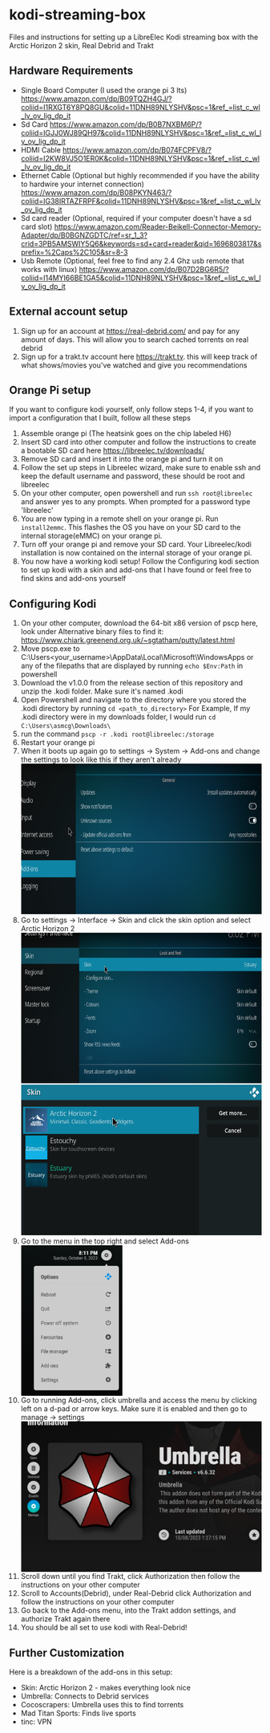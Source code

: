 # kodi-streaming-box
Files and instructions for setting up a LibreElec Kodi streaming box with the Arctic Horizon 2 skin, Real Debrid and Trakt

## Hardware Requirements
- Single Board Computer (I used the orange pi 3 lts) https://www.amazon.com/dp/B09TQZH4GJ/?coliid=I1RXGT6Y8PQ8GU&colid=11DNH89NLYSHV&psc=1&ref_=list_c_wl_lv_ov_lig_dp_it
- Sd Card https://www.amazon.com/dp/B0B7NXBM6P/?coliid=IGJJ0WJ89QH97&colid=11DNH89NLYSHV&psc=1&ref_=list_c_wl_lv_ov_lig_dp_it
- HDMI Cable https://www.amazon.com/dp/B074FCPFV8/?coliid=I2KW8VJ5O1ER0K&colid=11DNH89NLYSHV&psc=1&ref_=list_c_wl_lv_ov_lig_dp_it
- Ethernet Cable (Optional but highly recommended if you have the ability to hardwire your internet connection) https://www.amazon.com/dp/B08PKYN463/?coliid=IG38IRTAZFRPF&colid=11DNH89NLYSHV&psc=1&ref_=list_c_wl_lv_ov_lig_dp_it
- Sd card reader (Optional, required if your computer doesn't have a sd card slot) https://www.amazon.com/Reader-Beikell-Connector-Memory-Adapter/dp/B0BGNZGDTC/ref=sr_1_3?crid=3PB5AMSWIY5Q6&keywords=sd+card+reader&qid=1696803817&sprefix=%2Caps%2C105&sr=8-3
- Usb Remote (Optional, feel free to find any 2.4 Ghz usb remote that works with linux) https://www.amazon.com/dp/B07D2BG6R5/?coliid=I14MYI66BE1GA5&colid=11DNH89NLYSHV&psc=1&ref_=list_c_wl_lv_ov_lig_dp_it

## External account setup
1. Sign up for an account at https://real-debrid.com/ and pay for any amount of days. This will allow you to search cached torrents on real debrid 
2. Sign up for a trakt.tv account here https://trakt.tv. this will keep track of what shows/movies you've watched and give you recommendations

## Orange Pi setup
If you want to configure kodi yourself, only follow steps 1-4, if you want to import a configuration that I built, follow all these steps
1. Assemble orange pi (The heatsink goes on the chip labeled H6)
2. Insert SD card into other computer and follow the instructions to create a bootable SD card here https://libreelec.tv/downloads/
3. Remove SD card and insert it into the orange pi and turn it on
4. Follow the set up steps in Libreelec wizard, make sure to enable ssh and keep the default username and password, these should be root and libreelec
5. On your other computer, open powershell and run `ssh root@libreelec` and answer yes to any prompts. When prompted for a password type 'libreelec'
6. You are now typing in a remote shell on your orange pi. Run `install2emmc`. This flashes the OS you have on your SD card to the internal storage(eMMC) on your orange pi.
7. Turn off your orange pi and remove your SD card. Your Libreelec/kodi installation is now contained on the internal storage of your orange pi.
8. You now have a working kodi setup! Follow the Configuring kodi section to set up kodi with a skin and add-ons that I have found or feel free to find skins and add-ons yourself

## Configuring Kodi
1. On your other computer, download the 64-bit x86 version of pscp here, look under Alternative binary files to find it: https://www.chiark.greenend.org.uk/~sgtatham/putty/latest.html
2. Move pscp.exe to C:\Users\<your_username>\AppData\Local\Microsoft\WindowsApps or any of the filepaths that are displayed by running `echo $Env:Path` in powershell
3. Download the v1.0.0 from the release section of this repository and unzip the .kodi folder. Make sure it's named .kodi
4. Open Powershell and navigate to the directory where you stored the .kodi directory by running `cd <path_to_directory>` For Example, If my .kodi directory were in my downloads folder, I would run `cd C:\Users\asmcg\Downloads\`
5. run the command `pscp -r .kodi root@libreelec:/storage`
6. Restart your orange pi
7. When it boots up again go to settings -> System -> Add-ons and change the settings to look like this if they aren't already  <img src="images/3.png" height=300/>
8. Go to settings -> Interface -> Skin and click the skin option and select Arctic Horizon 2
     <img src="images/1.png" height=300/>
     <img src="images/2.png" height=300/>
9. Go to the menu in the top right and select Add-ons  <img src="images/4.png" height=300 align="top"/>
10. Go to running Add-ons, click umbrella and access the menu by clicking left on a d-pad or arrow keys. Make sure it is enabled and then go to manage -> settings  <img src="images/5.png" height=300 align="top"/>
12. Scroll down until you find Trakt, click Authorization then follow the instructions on your other computer
13. Scroll to Accounts(Debrid), under Real-Debrid click Authorization and follow the instructions on your other computer
14. Go back to the Add-ons menu, into the Trakt addon settings, and authorize Trakt again there
15. You should be all set to use kodi with Real-Debrid!

## Further Customization
Here is a breakdown of the add-ons in this setup:
- Skin: Arctic Horizon 2 - makes everything look nice
- Umbrella: Connects to Debrid services
- Cocoscrapers: Umbrella uses this to find torrents
- Mad Titan Sports: Finds live sports
- tinc: VPN


